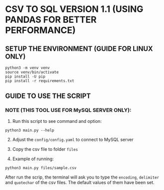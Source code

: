 CSV TO SQL VERSION 1.1 (USING PANDAS FOR BETTER PERFORMANCE)
===
## SETUP THE ENVIRONMENT (GUIDE FOR LINUX ONLY)

```
python3 -m venv venv
source venv/bin/activate
pip install -U pip
pip install -r requirements.txt
```

## GUIDE TO USE THE SCRIPT

### NOTE (THIS TOOL USE FOR MySQL SERVER ONLY):

1. Run this script to see command and option:

```
python3 main.py --help
```

2. Adjust the `config/config.yaml` to connect to MySQL server


3. Copy the csv file to folder `files`

4. Example of running:
```
python3 main.py files/sample.csv
```
After run the scrip, the terminal will ask you to type the `encoding`, `delimiter` and `quotechar`  of the csv files. The default values of them have been set.
